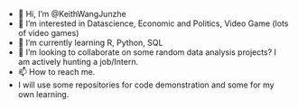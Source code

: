 - 👋 Hi, I’m @KeithWangJunzhe
- 👀 I’m interested in Datascience, Economic and Politics, Video Game (lots of video games)
- 🌱 I’m currently learning R, Python, SQL 
- 💞️ I’m looking to collaborate on some random data analysis projects? I am actively hunting a job/Intern. 
- 📫 How to reach me.
- I will use some repositories for code demonstration and some for my own learning. 

<!---
KeithWangJunzhe/KeithWangJunzhe is a ✨ special ✨ repository because its `README.md` (this file) appears on your GitHub profile.
You can click the Preview link to take a look at your changes.
--->
